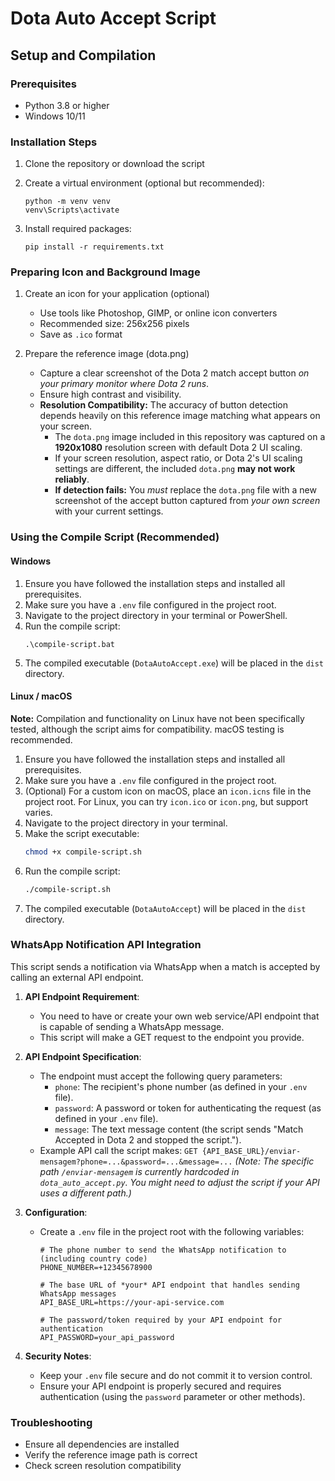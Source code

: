 # Dota Auto Accept Script

## Setup and Compilation

### Prerequisites
- Python 3.8 or higher
- Windows 10/11

### Installation Steps
1. Clone the repository or download the script
2. Create a virtual environment (optional but recommended):
   ```
   python -m venv venv
   venv\Scripts\activate
   ```

3. Install required packages:
   ```
   pip install -r requirements.txt
   ```

### Preparing Icon and Background Image
1. Create an icon for your application (optional)
   - Use tools like Photoshop, GIMP, or online icon converters
   - Recommended size: 256x256 pixels
   - Save as `.ico` format

2. Prepare the reference image (dota.png)
   - Capture a clear screenshot of the Dota 2 match accept button *on your primary monitor where Dota 2 runs*.
   - Ensure high contrast and visibility.
   - **Resolution Compatibility:** The accuracy of button detection depends heavily on this reference image matching what appears on your screen.
     - The `dota.png` image included in this repository was captured on a **1920x1080** resolution screen with default Dota 2 UI scaling.
     - If your screen resolution, aspect ratio, or Dota 2's UI scaling settings are different, the included `dota.png` **may not work reliably**.
     - **If detection fails:** You *must* replace the `dota.png` file with a new screenshot of the accept button captured from *your own screen* with your current settings.

### Using the Compile Script (Recommended)

#### Windows
1. Ensure you have followed the installation steps and installed all prerequisites.
2. Make sure you have a `.env` file configured in the project root.
3. Navigate to the project directory in your terminal or PowerShell.
4. Run the compile script:
   ```batch
   .\compile-script.bat
   ```
5. The compiled executable (`DotaAutoAccept.exe`) will be placed in the `dist` directory.

#### Linux / macOS
**Note:** Compilation and functionality on Linux have not been specifically tested, although the script aims for compatibility. macOS testing is recommended.

1. Ensure you have followed the installation steps and installed all prerequisites.
2. Make sure you have a `.env` file configured in the project root.
3. (Optional) For a custom icon on macOS, place an `icon.icns` file in the project root. For Linux, you can try `icon.ico` or `icon.png`, but support varies.
4. Navigate to the project directory in your terminal.
5. Make the script executable:
   ```bash
   chmod +x compile-script.sh
   ```
6. Run the compile script:
   ```bash
   ./compile-script.sh
   ```
7. The compiled executable (`DotaAutoAccept`) will be placed in the `dist` directory.

### WhatsApp Notification API Integration

This script sends a notification via WhatsApp when a match is accepted by calling an external API endpoint.

1. **API Endpoint Requirement**:
   - You need to have or create your own web service/API endpoint that is capable of sending a WhatsApp message.
   - This script will make a GET request to the endpoint you provide.

2. **API Endpoint Specification**:
   - The endpoint must accept the following query parameters:
     - `phone`: The recipient's phone number (as defined in your `.env` file).
     - `password`: A password or token for authenticating the request (as defined in your `.env` file).
     - `message`: The text message content (the script sends "Match Accepted in Dota 2 and stopped the script.").
   - Example API call the script makes: `GET {API_BASE_URL}/enviar-mensagem?phone=...&password=...&message=...`
     *(Note: The specific path `/enviar-mensagem` is currently hardcoded in `dota_auto_accept.py`. You might need to adjust the script if your API uses a different path.)*

3. **Configuration**:
   - Create a `.env` file in the project root with the following variables:
     ```dotenv
     # The phone number to send the WhatsApp notification to (including country code)
     PHONE_NUMBER=+12345678900

     # The base URL of *your* API endpoint that handles sending WhatsApp messages
     API_BASE_URL=https://your-api-service.com

     # The password/token required by your API endpoint for authentication
     API_PASSWORD=your_api_password
     ```

4. **Security Notes**:
   - Keep your `.env` file secure and do not commit it to version control.
   - Ensure your API endpoint is properly secured and requires authentication (using the `password` parameter or other methods).

### Troubleshooting
- Ensure all dependencies are installed
- Verify the reference image path is correct
- Check screen resolution compatibility